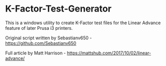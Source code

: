 # K-Factor-Test-Generator

This is a windows utility to create K-Factor test files for the Linear Advance feature of later Prusa i3 printers.

Original script written by Sebastianv650 - https://github.com/Sebastianv650

Full article by Matt Harrison - https://mattshub.com/2017/10/02/linear-advance/
